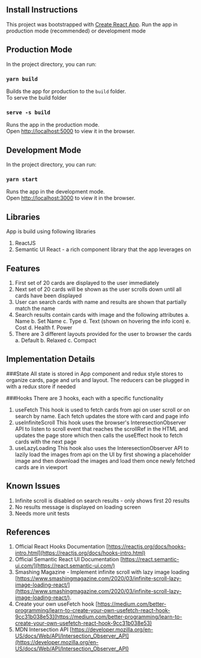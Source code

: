 ## Install Instructions
This project was bootstrapped with [Create React App](https://github.com/facebook/create-react-app).
Run the app in production mode (recommended) or development mode

## Production Mode
In the project directory, you can run:
### `yarn build`
Builds the app for production to the `build` folder.<br />
To serve the build folder

### `serve -s build`
Runs the app in the production mode.<br />
Open [http://localhost:5000](http://localhost:5000) to view it in the browser.

## Development Mode
In the project directory, you can run:
### `yarn start`
Runs the app in the development mode.<br />
Open [http://localhost:3000](http://localhost:3000) to view it in the browser.

## Libraries
App is build using following libraries
1. ReactJS
2. Semantic UI React - a rich component library that the app leverages on

## Features
1. First set of 20 cards are displayed to the user immediately
2. Next set of 20 cards will be shown as the user scrolls down until all cards have been displayed
3. User can search cards with name and results are shown that partially match the name
4. Search results contain cards with image and the following attributes
    a. Name
    b. Set Name
    c. Type
    d. Text (shown on hovering the info icon)
    e. Cost
    d. Health
    f. Power
5. There are 3 different layouts provided for the user to browser the cards
    a. Default
    b. Relaxed
    c. Compact

## Implementation Details
###State
All state is stored in App component and redux style stores to organize cards, page and urls and layout. The reducers can be plugged in with a redux store if needed

###Hooks
There are 3 hooks, each with a specific functionality
1. useFetch
This hook is used to fetch cards from api on user scroll or on search by name. Each fetch updates the store with card and page info
2. useInfiniteScroll
This hook uses the browser's InteresectionObserver API to listen to scroll event that reaches the scrollRef in the HTML and updates the page store which then calls the useEffect hook to fetch cards with the next page
3. useLazyLoading
This hook also uses the InteresectionObserver API to lazily load the images from api on the UI by first showing a placeholder image and then download the images and load them once newly fetched cards are in viewport

## Known Issues
1. Infinite scroll is disabled on search results - only shows first 20 results
2. No results message is displayed on loading screen
3. Needs more unit tests

## References
1. Official React Hooks Documentation [https://reactjs.org/docs/hooks-intro.html](https://reactjs.org/docs/hooks-intro.html)
2. Official Semantic React UI Documentation [https://react.semantic-ui.com/](https://react.semantic-ui.com/)
3. Smashing Magazine - Implement infinite scroll with lazy image loading [https://www.smashingmagazine.com/2020/03/infinite-scroll-lazy-image-loading-react/](https://www.smashingmagazine.com/2020/03/infinite-scroll-lazy-image-loading-react/).
4. Create your own useFetch hook [https://medium.com/better-programming/learn-to-create-your-own-usefetch-react-hook-9cc31b038e53](https://medium.com/better-programming/learn-to-create-your-own-usefetch-react-hook-9cc31b038e53)
5. MDN Intersection API [https://developer.mozilla.org/en-US/docs/Web/API/Intersection_Observer_API](https://developer.mozilla.org/en-US/docs/Web/API/Intersection_Observer_API)
